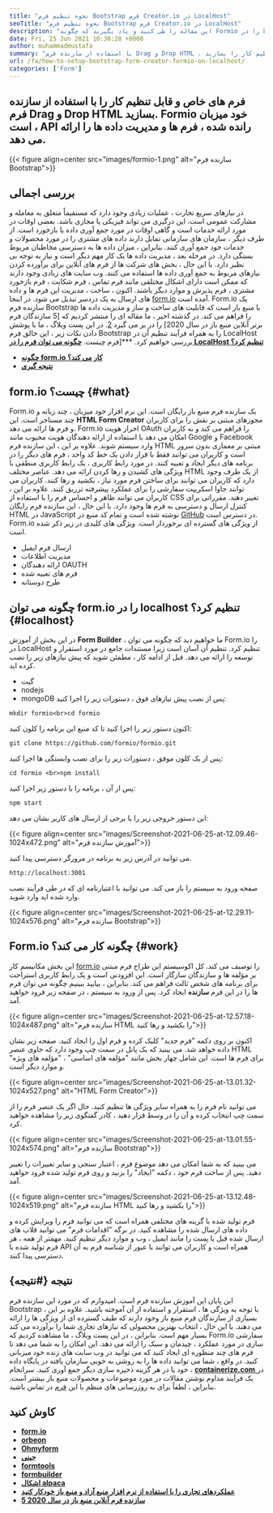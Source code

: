 ```yaml
---
title: "نحوه تنظیم فرم Bootstrap فرم Creator.io در LocalHost" 
seoTitle: "نحوه تنظیم فرم Bootstrap فرم Creator.io در LocalHost" 
description: "این مقاله را طی کنید و یاد بگیرید که چگونه Formio را در LocalHost تنظیم کنید. این خالق فرم bootstrap رایگان ، قابل گسترش است و ادغام های شخص ثالث را ارائه می دهد." 
date: Fri, 25 Jun 2021 10:30:28 +0000
author: muhammadmustafa
summary: "با استفاده از سازنده فرم Drag و Drop HTML ، فرم های خاص و قابل تنظیم کار را بسازید. Formio خود میزبان است ، API رانده شده ، فرم ها و مدیریت داده ها را ارائه می دهد." 
url: /fa/how-to-setup-bootstrap-form-creator-formio-on-localhost/
categories: ['Form']
---
```


## فرم های خاص و قابل تنظیم کار را با استفاده از سازنده فرم Drag و Drop HTML بسازید. Formio خود میزبان است ، API رانده شده ، فرم ها و مدیریت داده ها را ارائه می دهد.

{{< figure align=center src="images/formio-1.png" alt="سازنده فرم Bootstrap">}}


## **بررسی اجمالی** 
در نیازهای سریع تجارت ، عملیات زیادی وجود دارد که مستقیماً متعلق به معامله و مشارکت عمومی است. این درگیری می تواند فیزیکی یا مجازی باشد. بعضی اوقات در مورد ارائه خدمات است و گاهی اوقات در مورد جمع آوری داده یا بازخورد است. از طرف دیگر ، سازمان های سازمانی تمایل دارند داده های مشتری را در مورد محصولات و خدمات خود جمع آوری کنند. بنابراین ، میزان داده ها به دسترسی مخاطبان مربوط بستگی دارد. در مرحله بعد ، مدیریت داده ها یک کار مهم دیگر است و نیاز به توجه بی نظیر دارد.
با این حال ، بخش های شرکت ها از فرم های آنلاین برای برآورده کردن نیازهای مربوط به جمع آوری داده ها استفاده می کنند. وب سایت های زیادی وجود دارند که ممکن است دارای اشکال مختلفی مانند فرم تماس ، فرم شکایت ، فرم بازخورد مشتری ، فرم پذیرش و موارد دیگر باشند. اکنون ، ساخت ، مدیریت این فرم ها و داده های ارسال به یک دردسر تبدیل می شود. در اینجا [form.io][1] آمده است. Form.io یک سازنده فرم Bootstrap با منبع باز است که قابلیت های ساخت و ساز و مدیریت داده ها را فراهم می کند. در گذشته اخیر ، ما مقاله ای را منتشر کردیم که [5 سازندگان فرم برتر آنلاین منبع باز در سال 2020] را در بر می گیرد [2]. در این پست وبلاگ ، ما با پوشش دادن نکات زیر ، این خالق فرم Bootstrap را به همراه فرآیند تنظیم آن در LocalHost بررسی خواهیم کرد.
***[فرم چیست.
**[چگونه می توان فرم را در LocalHost تنظیم کرد؟][4]**
* **[چگونه form.io کار می کند؟][5]** 
* **[نتیجه گیری][6]** 

## form.io چیست؟ {#what}

Form.io یک سازنده فرم منبع باز رایگان است. این نرم افزار خود میزبان ، چند زبانه و چند مستاجر است. این **HTML Form Creator** مجوزهای مبتنی بر نقش را برای کاربران و فرم ها ارائه می دهد. Form.io احراز هویت OAuth را فراهم می کند و به کاربران امکان می دهد با استفاده از ارائه دهندگان هویت محبوب مانند Google و Facebook وارد سیستم شوند. علاوه بر این ، این سازنده فرم HTML مبتنی بر معماری بدون سرور است و کاربران می توانند فقط با قرار دادن یک خط کد واحد ، فرم های دیگر را در برنامه های دیگر ایجاد و تعبیه کنند. در مورد رابط کاربری ، یک رابط کاربری منطقی با ویژگی های کشیدن و رها کردن ارائه می دهد. عناصر مختلف HTML از یک طرف وجود دارد که کاربران می توانند برای ساختن فرم مورد نیاز ، بکشید و رها کنند. کاربران می توانند جاوا اسکریپت سفارشی را برای عملکرد پیشرفته تزریق کنند. علاوه بر این ، کاربران می توانند ظاهر و احساس فرم را با استفاده از CSS تغییر دهند. مقرراتی برای کنترل ارسال و دسترسی به فرم ها وجود دارد. با این حال ، این سازنده فرم رایگان HTML در JavaScript نوشته شده است و تمام کد منبع در [GitHub][7] در دسترس است.
Form.io از ویژگی های گسترده ای برخوردار است. ویژگی های کلیدی در زیر ذکر شده است.
  * ارسال فرم ایمیل
  * مدیریت اطلاعات
  * ارائه دهندگان OAUTH
  * فرم های تعبیه شده
  * طرح دوستانه

## چگونه می توان form.io را در localhost تنظیم کرد؟ {#localhost}

در این بخش از آموزش **Form Builder** ، ما خواهیم دید که چگونه می توان Form.io را در LocalHost تنظیم کرد. تنظیم آن آسان است زیرا مستندات جامع در مورد استقرار و توسعه را ارائه می دهد.
قبل از ادامه کار ، مطمئن شوید که پیش نیازهای زیر را نصب کرده اید.
  * گیت
  * nodejs
  * mongoDB
پس از نصب پیش نیازهای فوق ، دستورات زیر را اجرا کنید:
```
mkdir formio<br>cd formio
```
اکنون دستور زیر را اجرا کنید تا کد منبع این برنامه را کلون کنید:
```
git clone https://github.com/formio/formio.git
```
پس از یک کلون موفق ، دستورات زیر را برای نصب وابستگی ها اجرا کنید:
```
cd formio <br>npm install
```
پس از آن ، برنامه را با دستور زیر اجرا کنید:
```
npm start 
```
این دستور خروجی زیر را با برخی از ارسال های کاربر نشان می دهد:

{{< figure align=center src="images/Screenshot-2021-06-25-at-12.09.46-1024x472.png" alt="آموزش سازنده فرم">}}

می توانید در آدرس زیر به برنامه در مرورگر دسترسی پیدا کنید.
```
http://localhost:3001 
```
صفحه ورود به سیستم را باز می کند. می توانید با اعتبارنامه ای که در طی فرآیند نصب وارد شده اید وارد شوید.

{{< figure align=center src="images/Screenshot-2021-06-25-at-12.29.11-1024x576.png" alt="سازنده فرم Bootstrap">}}


## Form.io چگونه کار می کند؟ {#work}

این بخش مکانیسم کار [form.io][1] را توصیف می کند. کل اکوسیستم این طراح فرم مبتنی بر مؤلفه ها و سازندگان سازگار است. این افزودنی است و یک رابط کاربری استراحت برای برنامه های شخص ثالث فراهم می کند. بنابراین ، بیایید ببینیم چگونه می توان فرم ها را در این فرم **سازنده** ایجاد کرد.
پس از ورود به سیستم ، در صفحه زیر فرود خواهید آمد.

{{< figure align=center src="images/Screenshot-2021-06-25-at-12.57.18-1024x487.png" alt="سازنده فرم HTML را بکشید و رها کنید">}}

اکنون بر روی دکمه "فرم جدید" کلیک کرده و فرم اول را ایجاد کنید. صفحه زیر نشان داده خواهد شد. می بینید که یک پانل در سمت چپ وجود دارد که حاوی عنصر HTML برای فرم ها است. این شامل چهار بخش مانند "مؤلفه های اساسی" ، "مؤلفه های ویژه" و موارد دیگر است.

{{< figure align=center src="images/Screenshot-2021-06-25-at-13.01.32-1024x527.png" alt="HTML Form Creator">}}

می توانید نام فرم را به همراه سایر ویژگی ها تنظیم کنید. حال اگر یک عنصر فرم را از سمت چپ انتخاب کرده و آن را در وسط قرار دهید ، کادر گفتگوی زیر را مشاهده خواهید کرد.

{{< figure align=center src="images/Screenshot-2021-06-25-at-13.01.55-1024x574.png" alt="سازنده فرم Bootstrap">}}

می بینید که به شما امکان می دهد موضوع فرم ، اعتبار سنجی و سایر تغییرات را تغییر دهید. پس از ساخت فرم خود ، دکمه "ایجاد" را بزنید و روی فرم تولید شده فرود خواهید آمد.

{{< figure align=center src="images/Screenshot-2021-06-25-at-13.12.48-1024x519.png" alt="سازنده فرم HTML را بکشید و رها کنید">}}

فرم تولید شده با گزینه های مختلفی همراه است که می توانید فرم را ویرایش کرده و داده های ارسال شده را مشاهده کنید. در برگه "اقدامات فرم" می توانید قلاب های ارسال شده قبل یا پست را مانند ایمیل ، وب و موارد دیگر تنظیم کنید. مهمتر از همه ، هر فرم تولید شده با API همراه است و کاربران می توانند با عبور از شناسه فرم به آن دسترسی پیدا کنند.

## نتیجه {#نتیجه}

این پایان این آموزش سازنده فرم است. امیدوارم که در مورد این سازنده فرم Bootstrap با توجه به ویژگی ها ، استقرار و استفاده از آن آموخته باشید. علاوه بر این ، بسیاری از سازندگان فرم منبع باز وجود دارند که طیف گسترده ای از ویژگی ها را ارائه می دهند. با این حال ، انتخاب بهترین محصولی که نیازهای تجاری شما را برآورده می کند بسیار مهم است. بنابراین ، در این پست وبلاگ ، ما مشاهده کردیم که Form.io سفارشی سازی در مورد عملکرد ، چیدمان و سبک را ارائه می دهد. این امکان را به شما می دهد تا فرم های چند منظوره ای ایجاد کنید که می توانید در وب سایت های زنده خود میزبانی کنید. در واقع ، شما می توانید داده ها را به روشی به خوبی سازمان یافته در پایگاه داده خود یا در هر گزینه ذخیره سازی دیگر جمع آوری کنید.
سرانجام ، [ **containerize.com** ][8] در یک فرآیند مداوم نوشتن مقالات در مورد موضوعات و محصولات منبع باز بیشتر است. بنابراین ، لطفاً برای به روزرسانی های منظم با این [فرم][9] در تماس باشید.

## کاوش کنید
* **[form.io][1]** 
* **[orbeon][10]** 
* **[Ohmyform][11]** 
* **[جینی][12]** 
* **[formtools][13]** 
* **[formbuilder][14]** 
* **[اشکال alpaca][15]** 
* [ **عملکردهای تجاری را با استفاده از نرم افزار منبع آزاد و منبع باز خودکار کنید** ][16]
* [ **5 سازنده فرم آنلاین منبع باز در سال 2020** ][2]



[1]: https://products.containerize.com/form/formio/
[2]: https://blog.containerize.com/form/top-5-open-source-online-form-builders-in-year-2020/
[3]: #what
[4]: #localhost
[5]: #work
[6]: #Conclusion
[7]: https://github.com/formio/formio
[8]: https://www.containerize.com/
[9]: https://products.containerize.com/form/
[10]: https://products.containerize.com/form/orbeon/
[11]: https://products.containerize.com/form/ohmyform/
[12]: https://products.containerize.com/form/webiny/
[13]: https://products.containerize.com/form/formtools/
[14]: https://products.containerize.com/form/formbuilder/
[15]: https://products.containerize.com/form/alpaca/
[16]: https://blog.containerize.com/blogging/automate-business-operations-using-open-source-software/
